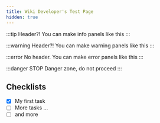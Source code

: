 ```yaml
---
title: Wiki Developer's Test Page
hidden: true
---
```


:::tip Header?!
You can make info panels like this
:::

:::warning Header?!
You can make warning panels like this
:::

:::error
No header.
You can make error panels like this
:::

:::danger STOP
Danger zone, do not proceed
:::

## Checklists

<Checklist>

-   [x] My first task
-   [ ] More tasks ...
-   [ ] and more

</Checklist>
